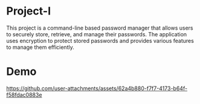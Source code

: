 # Project-I
This project is a command-line based password manager that allows users to securely store, retrieve, and manage their passwords. The application uses encryption to protect stored passwords and provides various features to manage them efficiently.

# Demo
https://github.com/user-attachments/assets/62a4b880-f7f7-4173-b64f-f58fdac0883e

